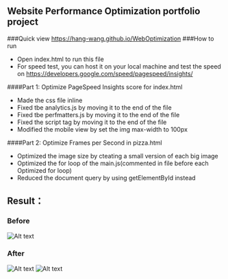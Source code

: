 ## Website Performance Optimization portfolio project
###Quick view
https://hang-wang.github.io/WebOptimization
###How to run
* Open index.html to run this file
* For speed test, you can host it on your local machine and test the speed on https://developers.google.com/speed/pagespeed/insights/


####Part 1: Optimize PageSpeed Insights score for index.html
* Made the css file inline
* Fixed tbe analytics.js by moving it to the end of the file
* Fixed tbe perfmatters.js by moving it to the end of the file
* Fixed the script tag by moving it to the end of the file
* Modified the mobile view by set the img max-width to 100px


####Part 2: Optimize Frames per Second in pizza.html
* Optimized the image size by cteating a small version of each big image
* Optimized the for loop of the main.js(commented in file before each Optimized for loop)
* Reduced the document query by using getElementById instead

## Result：
### Before
![Alt text](https://github.com/pg707284828/WebOptimization/blob/master/result/before.png?raw=true "Before")
### After
![Alt text](https://github.com/pg707284828/WebOptimization/blob/master/result/speedresult1.png?raw=true "After")
![Alt text](https://github.com/pg707284828/WebOptimization/blob/master/result/speedresult2.png?raw=true "After")
